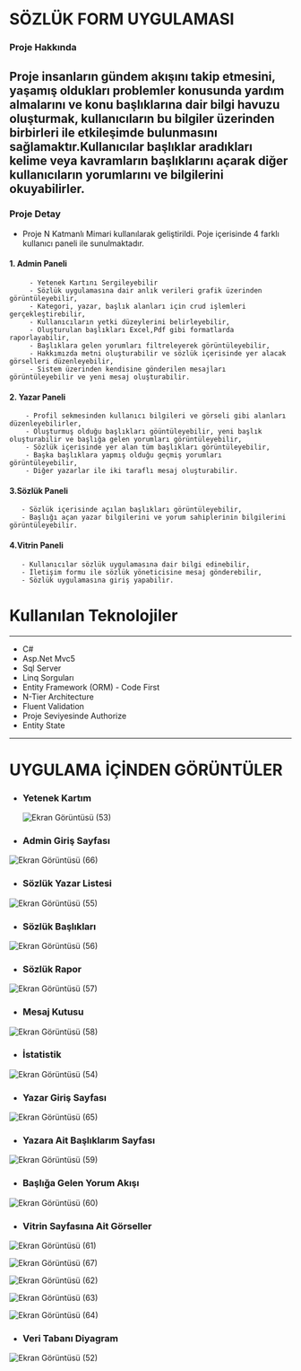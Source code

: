 # SÖZLÜK FORM UYGULAMASI

### Proje Hakkında 
Proje insanların gündem akışını takip etmesini, yaşamış oldukları problemler konusunda 
yardım almalarını ve konu başlıklarına dair bilgi havuzu oluşturmak, kullanıcıların bu 
bilgiler üzerinden birbirleri ile etkileşimde bulunmasını sağlamaktır.Kullanıcılar başlıklar aradıkları
kelime veya kavramların başlıklarını açarak diğer kullanıcıların yorumlarını ve 
bilgilerini okuyabilirler.
--------------------
### Proje Detay
* Proje N Katmanlı Mimari kullanılarak geliştirildi. Poje içerisinde 4 farklı kullanıcı paneli ile sunulmaktadır.

####  1. Admin Paneli
         - Yetenek Kartını Sergileyebilir
         - Sözlük uygulamasına dair anlık verileri grafik üzerinden görüntüleyebilir,
         - Kategori, yazar, başlık alanları için crud işlemleri gerçekleştirebilir,
         - Kullanıcıların yetki düzeylerini belirleyebilir,
         - Oluşturulan başlıkları Excel,Pdf gibi formatlarda raporlayabilir,
         - Başlıklara gelen yorumları filtreleyerek görüntüleyebilir,
         - Hakkımızda metni oluşturabilir ve sözlük içerisinde yer alacak görselleri düzenleyebilir,
         - Sistem üzerinden kendisine gönderilen mesajları görüntüleyebilir ve yeni mesaj oluşturabilir.
     
#### 2. Yazar Paneli
        - Profil sekmesinden kullanıcı bilgileri ve görseli gibi alanları düzenleyebilirler,
        - Oluşturmuş olduğu başlıkları göüntüleyebilir, yeni başlık oluşturabilir ve başlığa gelen yorumları görüntüleyebilir,
        - Sözlük içerisinde yer alan tüm başlıkları görüntüleyebilir,
        - Başka başlıklara yapmış olduğu geçmiş yorumları görüntüleyebilir,
        - Diğer yazarlar ile iki taraflı mesaj oluşturabilir.

#### 3.Sözlük Paneli
       - Sözlük içerisinde açılan başlıkları görüntüleyebilir, 
       - Başlığı açan yazar bilgilerini ve yorum sahiplerinin bilgilerini görüntüleyebilir.

#### 4.Vitrin Paneli
       - Kullanıcılar sözlük uygulamasına dair bilgi edinebilir,
       - İletişim formu ile sözlük yöneticisine mesaj gönderebilir,
       - Sözlük uygulamasına giriş yapabilir.

# Kullanılan Teknolojiler
-------------------------------------------------------------------------
* C# 
* Asp.Net Mvc5
* Sql Server
* Linq Sorguları
* Entity Framework (ORM) - Code First
* N-Tier Architecture
* Fluent Validation
* Proje Seviyesinde Authorize
* Entity State
-------------------------------------------------------------------------
# UYGULAMA İÇİNDEN GÖRÜNTÜLER

* ### Yetenek Kartım
  ![Ekran Görüntüsü (53)](https://github.com/gozgirfaruk/MvcProjeKampi/assets/125920944/406bbf9a-ff58-4bbf-9e04-b033add082aa)


* ### Admin Giriş Sayfası
![Ekran Görüntüsü (66)](https://github.com/gozgirfaruk/MvcProjeKampi/assets/125920944/0901bbbf-81b3-44c9-922e-ca971fc557de)


* ### Sözlük Yazar Listesi
![Ekran Görüntüsü (55)](https://github.com/gozgirfaruk/MvcProjeKampi/assets/125920944/cabed2b6-48b0-489d-847c-c14bd20cb672)


* ### Sözlük Başlıkları 
![Ekran Görüntüsü (56)](https://github.com/gozgirfaruk/MvcProjeKampi/assets/125920944/82868da3-778b-4fde-af4f-ab864e0b9e60)


* ### Sözlük Rapor
![Ekran Görüntüsü (57)](https://github.com/gozgirfaruk/MvcProjeKampi/assets/125920944/46efd094-cb59-4a83-846c-4270fcf47315)


* ### Mesaj Kutusu
 ![Ekran Görüntüsü (58)](https://github.com/gozgirfaruk/MvcProjeKampi/assets/125920944/1975e6aa-c5f4-4469-974f-63aefcca93fe)


* ### İstatistik 
![Ekran Görüntüsü (54)](https://github.com/gozgirfaruk/MvcProjeKampi/assets/125920944/8794b497-3037-4749-8ef2-81ffa8f707a0)


* ### Yazar Giriş Sayfası
![Ekran Görüntüsü (65)](https://github.com/gozgirfaruk/MvcProjeKampi/assets/125920944/21e809b0-4a40-4332-94ea-85d5d426017b)


* ### Yazara Ait Başlıklarım Sayfası
![Ekran Görüntüsü (59)](https://github.com/gozgirfaruk/MvcProjeKampi/assets/125920944/3294591b-1aca-4c5b-9b4c-74789a1fe5b9)


* ### Başlığa Gelen Yorum Akışı
![Ekran Görüntüsü (60)](https://github.com/gozgirfaruk/MvcProjeKampi/assets/125920944/97b12642-04dd-4228-ad1e-3f436743b6c4)


* ### Vitrin Sayfasına Ait Görseller 
![Ekran Görüntüsü (61)](https://github.com/gozgirfaruk/MvcProjeKampi/assets/125920944/9ea27557-3c86-42aa-b939-4ab7e81ddfe7)


![Ekran Görüntüsü (67)](https://github.com/gozgirfaruk/MvcProjeKampi/assets/125920944/f183efd3-3219-479f-9f22-d23b71d4edf6)


![Ekran Görüntüsü (62)](https://github.com/gozgirfaruk/MvcProjeKampi/assets/125920944/a371b2c2-0f57-4aa8-8c18-c86c69c222e9)


![Ekran Görüntüsü (63)](https://github.com/gozgirfaruk/MvcProjeKampi/assets/125920944/32415f71-444f-4917-af02-5485f876f40f)


![Ekran Görüntüsü (64)](https://github.com/gozgirfaruk/MvcProjeKampi/assets/125920944/e57398ea-43d3-4230-ad4e-7e0b2366a659)


* ### Veri Tabanı Diyagram
![Ekran Görüntüsü (52)](https://github.com/gozgirfaruk/MvcProjeKampi/assets/125920944/7f4336e3-d7c8-4832-a424-8a0868a9e0e0)
